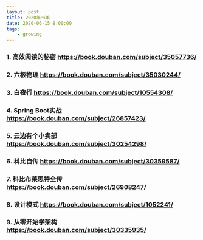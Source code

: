 ```yaml
---
layout: post
title: 2020年书单
date: 2020-06-15 8:00:00
tags: 
	- growing
---
```


###  1. 高效阅读的秘密 https://book.douban.com/subject/35057736/

###  2. 六极物理 https://book.douban.com/subject/35030244/

###  3. 白夜行 https://book.douban.com/subject/10554308/

###  4. Spring Boot实战 https://book.douban.com/subject/26857423/

###  5. 云边有个小卖部 https://book.douban.com/subject/30254298/

###  6. 科比自传 https://book.douban.com/subject/30359587/

###  7. 科比布莱恩特全传 https://book.douban.com/subject/26908247/

###  8. 设计模式 https://book.douban.com/subject/1052241/

###  9. 从零开始学架构 https://book.douban.com/subject/30335935/


